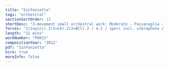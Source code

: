 ```yaml
---
title: "Sinfonietta"
tags: "orchestral"
sectionSortOrder: 13
shortDesc: "3-movement small orchestral work: Moderato - Passacaglia - Allegro"
forces: "2(2=picc).2(2=CA).2(2=BCl).2 / 4.2 / 1perc incl. vibraphone / timp / pno / hp / strings min 6.6.4.4.2"
length: "12 mins"
workNumber: "P0015"
compositionYear: "2012"
pdf: "Sinfonietta"
hire: true
moreInfo: false
---
```


